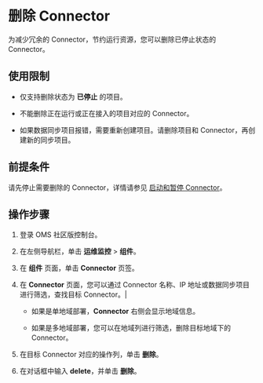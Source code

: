 # 删除 Connector

为减少冗余的 Connector，节约运行资源，您可以删除已停止状态的 Connector。

## 使用限制

* 仅支持删除状态为 **已停止** 的项目。
  
* 不能删除正在运行或正在接入的项目对应的 Connector。

* 如果数据同步项目报错，需要重新创建项目。请删除项目和 Connector，再创建新的同步项目。

## 前提条件

请先停止需要删除的 Connector，详情请参见 [启动和暂停 Connector](../2.connector/2.stop-or-start-the-connector.md)。

## 操作步骤

1. 登录 OMS 社区版控制台。

2. 在左侧导航栏，单击 **运维监控** \> **组件**。

3. 在 **组件** 页面，单击 **Connector** 页签。

4. 在 **Connector** 页面，您可以通过 Connector 名称、IP 地址或数据同步项目进行筛选，查找目标 Connector。|

   * 如果是单地域部署，**Connector** 右侧会显示地域信息。

   * 如果是多地域部署，您可以在地域列进行筛选，删除目标地域下的 Connector。

5. 在目标 Connector 对应的操作列，单击 **删除**。

6. 在对话框中输入 **delete**，并单击 **删除**。
